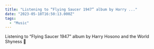 ```yaml
---
title: "Listening to “Flying Saucer 1947” album by Harry ..."
date: "2023-05-18T16:50:13.000Z"
tags: 
  - "Music"
---
```


Listening to “Flying Saucer 1947” album by Harry Hosono and the World Shyness 🎵
